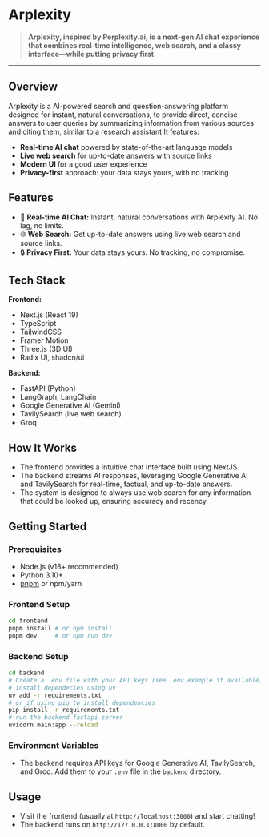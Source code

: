 # Arplexity

> **Arplexity, inspired by Perplexity.ai, is a next-gen AI chat experience that combines real-time intelligence, web search, and a classy interface—while putting privacy first.**

---

## Overview
Arplexity is a AI-powered search and question-answering platform designed for instant, natural conversations, to provide direct, concise answers to user queries by summarizing information from various sources and citing them, similar to a research assistant It features:
- **Real-time AI chat** powered by state-of-the-art language models
- **Live web search** for up-to-date answers with source links
- **Modern UI** for a good user experience
- **Privacy-first** approach: your data stays yours, with no tracking

## Features
- 🚀 **Real-time AI Chat:** Instant, natural conversations with Arplexity AI. No lag, no limits.
- 🌐 **Web Search:** Get up-to-date answers using live web search and source links.
- 🔒 **Privacy First:** Your data stays yours. No tracking, no compromise.

## Tech Stack
**Frontend:**
- Next.js (React 19)
- TypeScript
- TailwindCSS
- Framer Motion
- Three.js (3D UI)
- Radix UI, shadcn/ui

**Backend:**
- FastAPI (Python)
- LangGraph, LangChain
- Google Generative AI (Gemini)
- TavilySearch (live web search)
- Groq

## How It Works
- The frontend provides a intuitive chat interface built using NextJS.
- The backend streams AI responses, leveraging Google Generative AI and TavilySearch for real-time, factual, and up-to-date answers.
- The system is designed to always use web search for any information that could be looked up, ensuring accuracy and recency.

## Getting Started
### Prerequisites
- Node.js (v18+ recommended)
- Python 3.10+
- [pnpm](https://pnpm.io/) or npm/yarn

### Frontend Setup
```bash
cd frontend
pnpm install # or npm install
pnpm dev     # or npm run dev
```

### Backend Setup
```bash
cd backend
# Create a .env file with your API keys (see .env.example if available)
# install dependecies using uv
uv add -r requirements.txt 
# or if using pip to install dependencies
pip install -r requirements.txt
# run the backend fastapi server
uvicorn main:app --reload
```

### Environment Variables
- The backend requires API keys for Google Generative AI, TavilySearch, and Groq. Add them to your `.env` file in the `backend` directory.

## Usage
- Visit the frontend (usually at `http://localhost:3000`) and start chatting!
- The backend runs on `http://127.0.0.1:8000` by default.
